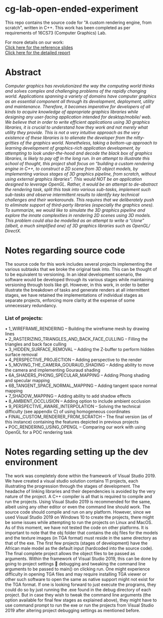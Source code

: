 # cg-lab-open-ended-experiment
This repo contains the source code for "A custom rendering engine, from scratch", written in C++. This work has been completed as per requirements of 16CS73 (Computer Graphics) Lab. 

For more details on our work:  
[Click here for the reference slides](https://drive.google.com/file/d/1fSkrEhmKWjzV-g8nYNvToc-UKvl9lara/view?usp=sharing)  
[Click here for the detailed report](https://drive.google.com/file/d/17mWRUlwPjdvB-GU7BrfbA5orXiVnHu4B/view?usp=sharing)

# Abstract 
*Computer graphics has revolutionized the way the computing world thinks and solves complex and challenging problems of the rapidly changing world. Applications spanning a variety of domains have computer graphics as an essential component all through its development, deployment, utility and maintenance. Therefore, it becomes imperative for developers of all kinds to acquire knowledge of appropriate graphics libraries while designing any user-facing application intended for desktop/mobile/ web. We believe that in order to write efficient applications using 3D graphics libraries, it is crucial to understand how they work and not merely what utility they provide. This is not a very intuitive approach as the very existence of these libraries is to alienate the developer from the nitty-gritties of the graphics world. Nonetheless, taking a bottom-up approach to learning development of graphics-rich application development, by attempting to look under-the-hood and decode the black box of graphics libraries, is likely to pay off in the long run. In an attempt to illustrate this school of thought, this project shall focus on “building a custom rendering engine in C++, to construct a 2D scene from 3D object models, by implementing various stages of 3D graphics pipeline, from scratch, without using external graphics libraries”.  This would NOT be an application designed to leverage OpenGL. Rather, it would be an attempt to de-abstract the rendering task, split this task into various sub-tasks, implement such sub-tasks and observe intermittent results to identify key technical challenges and their workarounds. This requires that we deliberately push to eliminate support of third-party libraries (especially the graphics ones). To summarize, we would like to simulate the 3D graphics pipeline and explore the innate complexities in rendering 2D scenes using 3D models. This problem could also be modelled as an attempt to write a “clone” (albeit, a much simplified one) of 3D graphics libraries such as OpenGL/ DirectX.*
 
# Notes regarding source code 
The source code for this work includes several projects implementing the various subtasks that we broke the original task into. This can be thought of to be equivalent to versioning. In an ideal development scenario, the software would be developed through its various stages while maintaining versioning through tools like git. However, in this work, in order to better illustrate the breakdown of tasks and generate renders at all intermittent stages, we have retained the implementations of individual stages as separate projects, enforcing more clarity at the expense of some unnecessary redundancy. 

### List of projects:
•	1_WIREFRAME_RENDERING – Building the wireframe mesh by drawing lines  
•	2_RASTERIZING_TRIANGLES_AND_BACK_FACE_CULLING – Filling the triangles and back face culling  
•	3_HIDDEN_SURFACE_REMOVAL – Adding the Z-buffer to perform hidden surface removal  
•	4_PERSPECTIVE_PROJECTION – Adding perspective to the render  
•	5_MOVING_THE_CAMERA_GOURAUD_SHADING – Adding ability to move the camera and implementing Gouraud shading  
•	6A_SHADERS_PHONG_SPECULAR_MAPPING – Adding Phong shading and specular mapping  
•	6B_TANGENT_SPACE_NORMAL_MAPPING – Adding tangent space normal mapping  
•	7_SHADOW_MAPPING – Adding ability to add shadow effects  
•	8_AMBIENT_OCCLUSION – Adding option to include ambient occlusion  
•	9_PERSPECTIVE_AWARE_INTERPOLATION – Solving the technical difficulty (see appendix C) of using homogeneous coordinates  
•	FINAL_CUSTOM_RENDERER_FROM_SCRATCH – The final version (as of this instance) containing the features depicted in previous projects   
•	POC_RENDERING_USING_OPENGL – Comparing our work with using OpenGL for a POC rendering task  

# Notes regarding setting up the dev environment 
The work was completely done within the framework of Visual Studio 2019. We have created a visual studio solution contains 11 projects, each illustrating the progression through the stages of development. The headache of linking libraries and their dependencies is avoided by the very nature of the project. A C++ compiler is all that is required to compile and run the projects. Using Visual Studio 2019 is recommended for the same, albeit using any other editor or even the command line should work. The source code should compile and run on any platform. However, since we used Visual Studio 2019 on Windows 10 to create the projects, there might be some issues while attempting to run the projects on Linux and MacOS. As of this moment, we have not tested the code on other platforms. It is important to note that the obj folder that contains the obj files for the models and the texture images (in TGA format) must reside in the same directory as that of the exe. The first few projects (stages of development) have the African male model as the default input (hardcoded into the source code). The final complete  project allows the object files to be passed as arguments. Within the framework of Visual Studio 2019, this can be done by going to project settings  debugging and tweaking the command line arguments to be passed to main() on clicking run. One might experience difficulty in opening TGA files and may require installing TGA viewer or other such software to open the same as native support might not exist for the TGA format. If one is looking forward to just execute the programs, they could do so by just running the .exe found in the debug directory of each project. But in case they wish to tweak the command line arguments (the option available for final few stages as explained above), they might have to use command prompt to run the exe or run the projects from Visual Studio 2019 after altering project debugging settings as mentioned before. 
